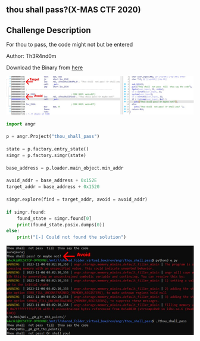 ## thou shall pass?(X-MAS CTF 2020)

## Challenge Description

For thou to pass, the code might not but be entered

Author: Th3R4nd0m

Download the Binary from [here](thou_shall_pass)

<img src="target.jpg">

```python
import angr

p = angr.Project("thou_shall_pass")

state = p.factory.entry_state()
simgr = p.factory.simgr(state)

base_address = p.loader.main_object.min_addr

avoid_addr = base_address + 0x152E
target_addr = base_address + 0x1520

simgr.explore(find = target_addr, avoid = avoid_addr)

if simgr.found:
    found_state = simgr.found[0]
    print(found_state.posix.dumps(0))
else:
    print("[-] Could not found the solution")
```

<img src="result.jpg">
